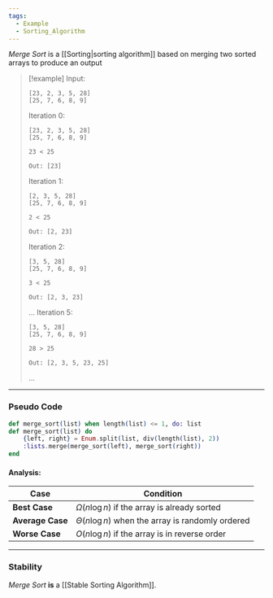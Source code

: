 ```yaml
---
tags:
  - Example
  - Sorting_Algorithm
---
```

_Merge Sort_ is a [[Sorting|sorting algorithm]] based on merging two sorted arrays to produce an output

> [!example]
> Input:
> ```
> [23, 2, 3, 5, 28]
> [25, 7, 6, 8, 9]
> ```
>
> Iteration 0:
> ```
> [23, 2, 3, 5, 28]
> [25, 7, 6, 8, 9]
>
> 23 < 25
> 
> Out: [23]
>
> ```
> Iteration 1:
> ```
> [2, 3, 5, 28]
> [25, 7, 6, 8, 9]
>
> 2 < 25
> 
> Out: [2, 23]
> ```
> 
> Iteration 2:
> ```
> [3, 5, 28]
> [25, 7, 6, 8, 9]
>
> 3 < 25
> 
> Out: [2, 3, 23]
> ```
> ... 
> Iteration 5:
> ```
> [3, 5, 28]
> [25, 7, 6, 8, 9]
>
> 28 > 25
> 
> Out: [2, 3, 5, 23, 25]
> ```
> ...

---
### Pseudo Code
```elixir
def merge_sort(list) when length(list) <= 1, do: list
def merge_sort(list) do
	{left, right} = Enum.split(list, div(length(list), 2))
	:lists.merge(merge_sort(left), merge_sort(right))
end
```
#### Analysis:

| Case             | Condition                                             |
| ---------------- | ----------------------------------------------------- |
| **Best Case**    | $\Omega(n \log n)$ if the array is already sorted     |
| **Average Case** | $\Theta(n \log n)$ when the array is randomly ordered |
| **Worse Case**   | $O(n \log n)$ if the array is in reverse order        |

---
### Stability
_Merge Sort_ **is** a [[Stable Sorting Algorithm]].